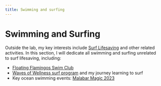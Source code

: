 ```yaml
---
title: Swimming and surfing
---
```

# Swimming and Surfing

Outside the lab, my key interests include [Surf Lifesaving](/docs/life/surf-lifesaving/index.md) and other related activities. In this section, I will dedicate all swimming and surfing unrelated to surf lifesaving, including: 
- [Floating Flamingos Swim Club](./floating-flammingos.md)
- [Waves of Wellness surf program](/docs/life/swimming-and-surfing/wow.md) and my journey learning to surf
- Key ocean swimming events: [Malabar Magic 2023](./malabar-ows.md)
